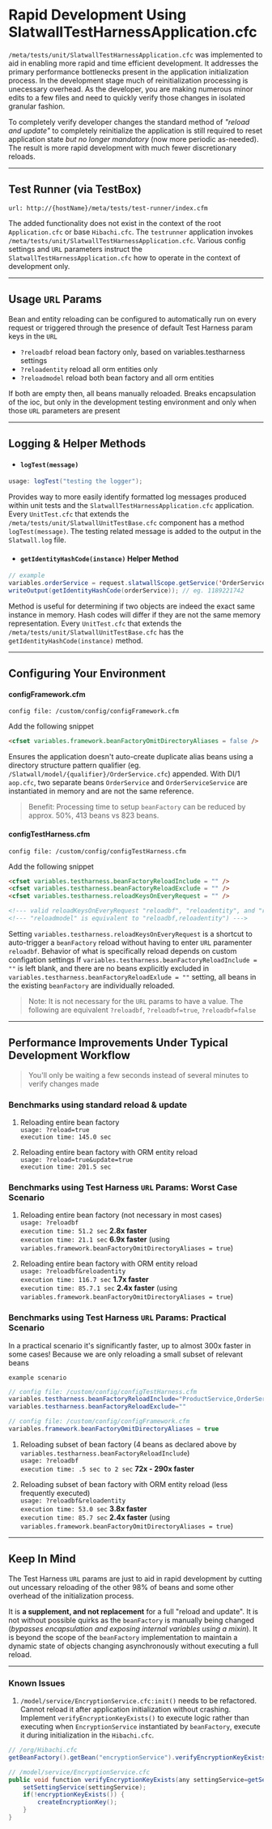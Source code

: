 # Rapid Development Using SlatwallTestHarnessApplication.cfc
`/meta/tests/unit/SlatwallTestHarnessApplication.cfc` was implemented to aid in enabling more rapid and time efficient development. It addresses the primary performance bottlenecks present in the application initialization process. In the development stage much of reinitialization processing is unecessary overhead. As the developer, you are making numerous minor edits to a few files and need to quickly verify those changes in isolated granular fashion. 

To completely verify developer changes the standard method of *"reload and update"* to completely reinitialize the application is still required to reset application state *but no longer mandatory* (now more periodic as-needed). The result is more rapid development with much fewer discretionary  reloads.

---

## Test Runner (via TestBox)
```
url: http://{hostName}/meta/tests/test-runner/index.cfm
```
The added functionality does not exist in the context of the root `Application.cfc` or base `Hibachi.cfc`. The `testrunner` application invokes `/meta/tests/unit/SlatwallTestHarnessApplication.cfc`. Various config settings and `URL` parameters instruct the `SlatwallTestHarnessApplication.cfc` how to operate in the context of development only.

---

## Usage `URL` Params
Bean and entity reloading can be configured to automatically run on every request or triggered through the presence of default Test Harness param keys in the `URL`

- `?reloadbf` reload bean factory only, based on variables.testharness settings  
- `?reloadentity` reload all orm entities only  
- `?reloadmodel` reload both bean factory and all orm entities

If both are empty then, all beans manually reloaded. Breaks encapsulation of the ioc, but only in the development testing environment and only when those `URL` parameters are present

---

## Logging & Helper Methods
- #### `logTest(message)`
```java
usage: logTest("testing the logger");
```  
Provides way to more easily identify formatted log messages produced within unit tests and the `SlatwallTestHarnessApplication.cfc` application. Every `UnitTest.cfc` that extends the `/meta/tests/unit/SlatwallUnitTestBase.cfc` component has a method `logTest(message)`. The testing related message is added to the output in the `Slatwall.log` file.

- #### `getIdentityHashCode(instance)` Helper Method
```java
// example  
variables.orderService = request.slatwallScope.getService('OrderService');  
writeOutput(getIdentityHashCode(orderService)); // eg. 1189221742
```  
Method is useful for determining if two objects are indeed the exact same instance in memory. Hash codes will differ if they are not the same memory representation. Every `UnitTest.cfc` that extends the `/meta/tests/unit/SlatwallUnitTestBase.cfc` has the `getIdentityHashCode(instance)` method.

---

## Configuring Your Environment

#### configFramework.cfm
```
config file: /custom/config/configFramework.cfm
```


Add the following snippet
```html
<cfset variables.framework.beanFactoryOmitDirectoryAliases = false />
```
Ensures the application doesn't auto-create duplicate alias beans using a directory structure pattern qualifier (eg. `/Slatwall/model/{qualifier}/OrderService.cfc`) appended. With DI/1 `aop.cfc`, two separate beans `OrderService` and `OrderServiceService` are instantiated in memory and are not the same reference. 
> Benefit: Processing time to setup `beanFactory` can be reduced by approx. 50%, 413 beans vs 823 beans.

#### configTestHarness.cfm
```
config file: /custom/config/configTestHarness.cfm
```  

Add the following snippet
```html
<cfset variables.testharness.beanFactoryReloadInclude = "" />
<cfset variables.testharness.beanFactoryReloadExclude = "" />
<cfset variables.testharness.reloadKeysOnEveryRequest = "" />

<!--- valid reloadKeysOnEveryRequest "reloadbf", "reloadentity", and "reloadmodel" --->
<!--- "reloadmodel" is equivalent to "reloadbf,reloadentity") ---> 
```
Setting `variables.testharness.reloadKeysOnEveryRequest` is a shortcut to auto-trigger a `beanFactory` reload without having to enter `URL` paramenter `reloadbf`. Behavior of what is specifically reload depends on custom configation settings
If `variables.testharness.beanFactoryReloadInclude = ""` is left blank, and there are no beans explicitly excluded in `variables.testharness.beanFactoryReloadExlude = ""` setting, all beans in the existing `beanFactory` are individually reloaded.

> Note: It is not necessary for the `URL` params to have a value. The following are equivalent `?reloadbf`, `?reloadbf=true`, `?reloadbf=false`

---

## Performance Improvements Under Typical Development Workflow 
> You'll only be waiting a few seconds instead of several minutes to verify changes made

### Benchmarks using standard reload & update
1. Reloading entire bean factory  
`usage: ?reload=true`  
`execution time: 145.0 sec`

2. Reloading entire bean factory with ORM entity reload  
`usage: ?reload=true&update=true`  
`execution time: 201.5 sec`

### Benchmarks using Test Harness `URL` Params: Worst Case Scenario
1. Reloading entire bean factory (not necessary in most cases)  
`usage: ?reloadbf`  
`execution time: 51.2 sec` **2.8x faster**  
`execution time: 21.1 sec` **6.9x faster** (using `variables.framework.beanFactoryOmitDirectoryAliases = true`)

2. Reloading entire bean factory with ORM entity reload  
`usage: ?reloadbf&reloadentity`  
`execution time: 116.7 sec` **1.7x faster**  
`execution time: 85.7.1 sec` **2.4x faster** (using `variables.framework.beanFactoryOmitDirectoryAliases = true`)

### Benchmarks using Test Harness `URL` Params: Practical Scenario
In a practical scenario it's significantly faster, up to almost 300x faster in some cases! Because we are only reloading a small subset of relevant beans  

`example scenario`
```java
// config file: /custom/config/configTestHarness.cfm  
variables.testharness.beanFactoryReloadInclude="ProductService,OrderService,OrderDAO,ProductDao"
variables.testharness.beanFactoryReloadExclude=""

// config file: /custom/config/configFramework.cfm  
variables.framework.beanFactoryOmitDirectoryAliases = true
```

1. Reloading subset of bean factory (4 beans as declared above by `variables.testharness.beanFactoryReloadInclude`)  
`usage: ?reloadbf`  
`execution time: .5 sec to 2 sec` **72x - 290x faster**

2. Reloading subset of bean factory with ORM entity reload (less frequently executed)  
`usage: ?reloadbf&reloadentity`  
`execution time: 53.0 sec` **3.8x faster**  
`execution time: 85.7 sec` **2.4x faster** (using `variables.framework.beanFactoryOmitDirectoryAliases = true`)

---
## Keep In Mind

The Test Harness `URL` params are just to aid in rapid development by cutting out uncessary reloading of the other 98% of beans and some other overhead of the initialization process.

It is **a supplement, and not replacement** for a full "reload and update". It is not without possible quirks as the `beanFactory` is manually being changed (*bypasses encapsulation and exposing internal variables using a mixin*). It is beyond the scope of the `beanFactory` implementation to maintain a dynamic state of objects changing asynchronously without executing a full reload.

---

### Known Issues
1. `/model/service/EncryptionService.cfc:init()` needs to be refactored. Cannot reload it after application initialization without crashing. Implement `verifyEncryptionKeyExists()` to execute logic rather than executing when `EncryptionService` instantiated by `beanFactory`, execute it during initialization in the `Hibachi.cfc`.

```java
// /org/Hibachi.cfc
getBeanFactory().getBean("encryptionService").verifyEncryptionKeyExists();

// /model/service/EncryptionService.cfc
public void function verifyEncryptionKeyExists(any settingService=getService('settingService')) {
    setSettingService(settingService);
	if(!encryptionKeyExists()) {
		createEncryptionKey();
    }
}
```